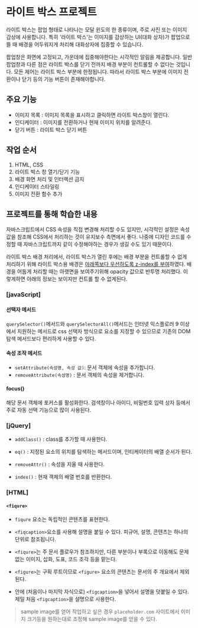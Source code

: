 # 라이트 박스 프로젝트
라이트 박스는 팝업 형태로 나타나는 모달 윈도의 한 종류이며, 주로 사진 또는 이미지 감상에 사용합니다. 특히 '라이트 박스'는 이미지를 감상하는 UI(대화 상자)가 팝업으로 뜰 때 배경을 어두워지게 처리해 대화상자에 집중할 수 있습니다.

팝업창은 화면에 고정되고, 가운데에 집중해야한다는 시각적인 알림을 제공합니다. 일반 팝업창과 다른 점은 라이트 박스를 닫기 전까지 배경 부분이 컨트롤할 수 없다는 것입니다. 모든 제어는 라이트 박스 부분에 한정됩니다. 따라서 라이트 박스 부분에 이미지 전환이나 닫기 등의 기능 버튼이 존재해야합니다.



## 주요 기능
- 이미지 목록 : 이미지 목록을 표시하고 클릭하면 라이트 박스창이 열린다.
- 인디케이터 : 이미지를 전환하거나 현재 이미지 위치를 알려준다.
- 닫기 버튼 : 라이트 박스 닫기 버튼




## 작업 순서
1. HTML, CSS
2. 라이트 박스 창 열기/닫기 기능
3. 배경 화면 처리 및 인터렉션 금지
4. 인디케이터 스타일링
5. 이미지 전환 함수 추가





## 프로젝트를 통해 학습한 내용

자바스크립트에서 CSS 속성을 직접 변경해 처리할 수도 있지만, 시각적인 설정은 속성값을 참조해 CSS에서 처리하는 것이 유지보수 측면에서 좋다. 나중에 디자인 코드를 수정할 때 자바스크립트까지 같이 수정해야하는 경우가 생길 수도 있기 때문이다.



라이트 박스 배경 처리에서, 라이트 박스가 열린 후에는 배경 부분을 컨트롤할 수 없게 처리하기 위해 라이트 박스용 배경은 <u>아래쪽보다 우선하도록 z-index를 부여</u>하였다. 배경을 어둡게 처리할 때는 아랫면을 보여주기위해 opacity 값으로 반투명 처리했다. 이렇게하면 아래의 정보는 보이지만 컨트롤 할 수 없게된다. 



### [javaScript]

#### 선택자 메서드

`querySelector()`메서드와 `querySelectorAll()`메서드는 인터넷 익스플로러 9 이상에서 지원하는 메서드로 css 선택자 방식으로 요소를 지정할 수 있으므로 기존의 DOM 탐색 메서드보다 편리하게 사용할 수 있다.



#### 속성 조작 메서드

- `setAttribute(속성명, 속성 값)`: 문서 객체에 속성을 추가합니다.
- `removeAttribute(속성명)` : 문서 객체의 속성을 제거합니다.



#### focus()

해당 문서 객체에 포커스를 활성화한다. 검색창이나 아이디, 비밀번호 입력 상자 등에서 주로 자동 선택 기능으로 많이 사용된다.



### [jQuery]

- `addClass()` : class를 추가할 때 사용한다.
- `eq()` : 지정된 요소의 위치를 탐색하는 메서드이며, 인티케이터의 배열 순서가 된다.
- `removeAttr()` : 속성을 지울 때 사용한다.

- `index()` : 현재 객체의 배열 번호를 반환한다.



### [HTML]

#### `<fiqure>`

- `fiqure` 요소는 독립적인 콘텐츠를 표현한다. 
- `<fiqcaption>`요소를 사용해 설명을 붙일 수 있다. 피규어, 설명, 콘텐츠는 하나의 단위로 참조됩니다.

- `<fiqure>`는 주 문서 플로우가 참조하지만, 다른 부분이나 부록으로 이동해도 문제없는 이미지, 삽화, 도표, 코드 조각 등을 맡는다.
- `<figure>`는 구획 루트이므로 `<figure>` 요소의 콘텐츠는 문서의 주 개요에서 제외된다.

- 안에 (처음이나 마지막 자식으로) `<figcaption>`을 넣어서 설명을 덧붙일 수 있다. 제일 처음 `<figcaption>`을 설명으로 사용한다.



> sample image를 얻어 작업하고 싶은 경우 `placeholder.com` 사이트에서 이미지 크기등을 원하는대로 조정해 sample image를 얻을 수 있다.